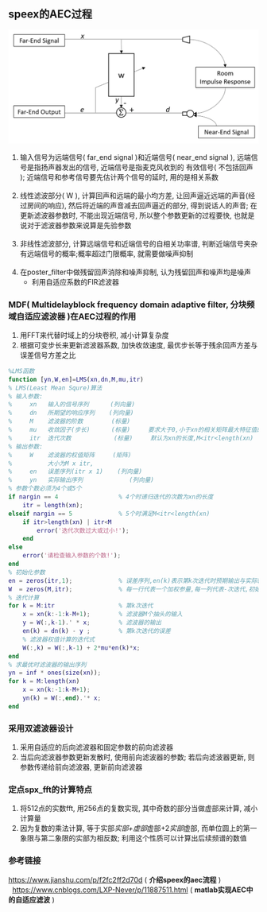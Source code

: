## speex的AEC过程
![](./img/speex_global.png) 
1. 输入信号为远端信号( far_end signal )和近端信号( near_end signal ), 远端信号是指扬声器发出的信号, 近端信号是指麦克风收到的
有效信号( 不包括回声 ); 近端信号和参考信号要先估计两个信号的延时, 用的是相关系数  
&nbsp;
2. 线性滤波部分( W ), 计算回声和远端的最小均方差, 让回声逼近远端的声音(经过房间的响应), 然后将近端的声音减去回声逼近的部分, 得到说话人的声音; 在更新滤波器参数时, 不能出现近端信号, 所以整个参数更新的过程要快, 也就是说对于滤波器参数来说算是先验参数  
&nbsp;
3. 非线性滤波部分, 计算远端信号和近端信号的自相关功率谱, 判断近端信号夹杂有远端信号的概率;概率超过门限概率, 就需要做噪声抑制  
&nbsp;
4. 在poster_filter中做残留回声消除和噪声抑制, 认为残留回声和噪声均是噪声
   * 利用自适应系数的FIR滤波器

### MDF( Multidelayblock frequency domain adaptive filter, 分块频域自适应滤波器 )在AEC过程的作用
1. 用FFT来代替时域上的分块卷积, 减小计算复杂度
2. 根据可变步长来更新滤波器系数, 加快收敛速度, 最优步长等于残余回声方差与误差信号方差之比

````matlab
%LMS函数
function [yn,W,en]=LMS(xn,dn,M,mu,itr)
% LMS(Least Mean Squre)算法
% 输入参数:
%     xn   输入的信号序列      (列向量)
%     dn   所期望的响应序列    (列向量)
%     M    滤波器的阶数        (标量)
%     mu   收敛因子(步长)      (标量)     要求大于0,小于xn的相关矩阵最大特征值的倒数    
%     itr  迭代次数            (标量)     默认为xn的长度,M<itr<length(xn)
% 输出参数:
%     W    滤波器的权值矩阵     (矩阵)
%          大小为M x itr,
%     en   误差序列(itr x 1)    (列向量)  
%     yn   实际输出序列             (列向量)
% 参数个数必须为4个或5个
if nargin == 4                 % 4个时递归迭代的次数为xn的长度 
    itr = length(xn);
elseif nargin == 5             % 5个时满足M<itr<length(xn)
    if itr>length(xn) | itr<M
        error('迭代次数过大或过小!');
    end
else
    error('请检查输入参数的个数!');
end
% 初始化参数
en = zeros(itr,1);             % 误差序列,en(k)表示第k次迭代时预期输出与实际输入的误差
W  = zeros(M,itr);             % 每一行代表一个加权参量,每一列代表-次迭代,初始为0
% 迭代计算
for k = M:itr                  % 第k次迭代
    x = xn(k:-1:k-M+1);        % 滤波器M个抽头的输入
    y = W(:,k-1).' * x;        % 滤波器的输出
    en(k) = dn(k) - y ;        % 第k次迭代的误差
    % 滤波器权值计算的迭代式
    W(:,k) = W(:,k-1) + 2*mu*en(k)*x;
end
% 求最优时滤波器的输出序列
yn = inf * ones(size(xn));
for k = M:length(xn)
    x = xn(k:-1:k-M+1);
    yn(k) = W(:,end).'* x;
end
````

### 采用双滤波器设计
1. 采用自适应的后向滤波器和固定参数的前向滤波器
2. 当后向滤波器参数更新发散时, 使用前向滤波器的参数; 若后向滤波器更新, 则参数传递给前向滤波器, 更新前向滤波器

### 定点spx_fft的计算特点
1. 将512点的实数fft, 用256点的复数实现, 其中奇数的部分当做虚部来计算, 减小计算量
2. 因为复数的乘法计算, 等于实部*实部+虚部*虚部+2*实部*虚部, 而单位圆上的第一象限与第二象限的实部为相反数; 利用这个性质可以计算出后续频谱的数值

### 参考链接
https://www.jianshu.com/p/f2fc2ff2d70d ( **介绍speex的aec流程** )  
&nbsp;
https://www.cnblogs.com/LXP-Never/p/11887511.html ( **matlab实现AEC中的自适应滤波** )
